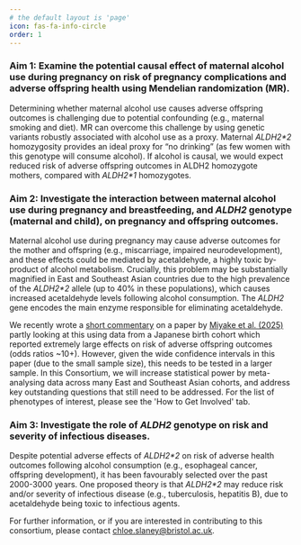 ```yaml
---
# the default layout is 'page'
icon: fas-fa-info-circle
order: 1
---
```

### Aim 1: Examine the potential causal effect of maternal alcohol use during pregnancy on risk of pregnancy complications and adverse offspring health using Mendelian randomization (MR).
Determining whether maternal alcohol use causes adverse offspring outcomes is challenging due to potential confounding (e.g., maternal smoking and diet). MR can overcome this challenge by using genetic variants robustly associated with alcohol use as a proxy. Maternal *ALDH2\*2* homozygosity provides an ideal proxy for “no drinking” (as few women with this genotype will consume alcohol). If alcohol is causal, we would expect reduced risk of adverse offspring outcomes in ALDH2 homozygote mothers, compared with *ALDH2\*1* homozygotes.

### Aim 2: Investigate the interaction between maternal alcohol use during pregnancy and breastfeeding, and *ALDH2* genotype (maternal and child), on pregnancy and offspring outcomes.
Maternal alcohol use during pregnancy may cause adverse outcomes for the mother and offspring (e.g., miscarriage, impaired neurodevelopment), and these effects could be mediated by acetaldehyde, a highly toxic by-product of alcohol metabolism. Crucially, this problem may be substantially magnified in East and Southeast Asian countries due to the high prevalence of the *ALDH2\*2* allele (up to 40% in these populations), which causes increased acetaldehyde levels following alcohol consumption. The *ALDH2* gene encodes the main enzyme responsible for eliminating acetaldehyde.

We recently wrote a [short commentary](https://onlinelibrary.wiley.com/doi/10.1111/acer.70070?af=R) on a paper by [Miyake et al. (2025)](https://pmc.ncbi.nlm.nih.gov/articles/PMC11740163/) partly looking at this using data from a Japanese birth cohort which reported extremely large effects on risk of adverse offspring outcomes (odds ratios ~10+). However, given the wide confidence intervals in this paper (due to the small sample size), this needs to be tested in a larger sample. In this Consortium, we will increase statistical power by meta-analysing data across many East and Southeast Asian cohorts, and address key outstanding questions that still need to be addressed. For the list of phenotypes of interest, please see the 'How to Get Involved' tab.

### Aim 3: Investigate the role of *ALDH2* genotype on risk and severity of infectious diseases.
Despite potential adverse effects of *ALDH2\*2* on risk of adverse health outcomes following alcohol consumption (e.g., esophageal cancer, offspring development), it has been favourably selected over the past 2000-3000 years. One proposed theory is that *ALDH2\*2* may reduce risk and/or severity of infectious disease (e.g., tuberculosis, hepatitis B), due to acetaldehyde being toxic to infectious agents.

For further information, or if you are interested in contributing to this consortium, please contact chloe.slaney@bristol.ac.uk.
